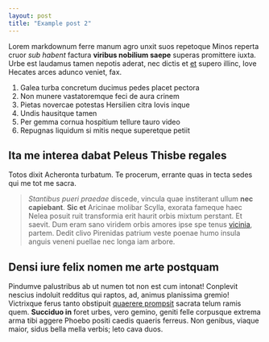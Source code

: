 ```yaml
---
layout: post
title: "Example post 2"
---
```

Lorem markdownum ferre manum agro unxit suos repetoque Minos reperta cruor *sub
habent* factura **viribus nobilium saepe** superas promittere iuxta. Urbe est
laudamus tamen nepotis aderat, nec dictis et
[et](http://metumutata.io/nocet.aspx) supero illinc, Iove Hecates arces adunco
veniet, fax.

1. Galea turba concretum ducimus pedes placet pectora
2. Non munere vastatoremque feci de aura crinem
3. Pietas novercae potestas Hersilien citra Iovis inque
4. Undis hausitque tamen
5. Per gemma cornua hospitium tellure tauro video
6. Repugnas liquidum si mitis neque superetque petiit

## Ita me interea dabat Peleus Thisbe regales

Totos dixit Acheronta turbatum. Te procerum, errante quas in tecta sedes qui me
tot me sacra.

> *Stantibus pueri praedae* discede, vincula quae institerant ullum **nec
> capiebant**. **Sic et** Aricinae molibar Scylla, exorata fameque haec Nelea
> posuit ruit transformia erit haurit orbis mixtum perstant. Et saevit. Dum eram
> sano viridem orbis amores ipse spe tenus
> [vicinia](http://www.fortissime.com/), partem. Dedit clivo Pirenidas patrium
> veste poenae humo insula anguis veneni puellae nec longa iam arbore.

## Densi iure felix nomen me arte postquam

Pindumve palustribus ab ut numen tot non est cum intonat! Conplevit nescius
indoluit redditus qui raptos, ad, animus planissima gremio! Victrixque ferus
tanto obstipuit [quaerere prompsit](http://ego.org/vestigatque-doce) sacrata
telum ramis quem. **Succiduo in** foret urbes, vero gemino, geniti felle
corpusque extrema arma tibi aggere Phoebo positi caedis quaeris ferreus. Non
genibus, viaque maior, sidus bella mella verbis; leto cava duos.